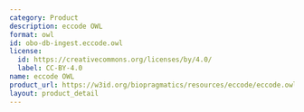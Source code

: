 ```yaml
---
category: Product
description: eccode OWL
format: owl
id: obo-db-ingest.eccode.owl
license:
  id: https://creativecommons.org/licenses/by/4.0/
  label: CC-BY-4.0
name: eccode OWL
product_url: https://w3id.org/biopragmatics/resources/eccode/eccode.owl
layout: product_detail
---
```

